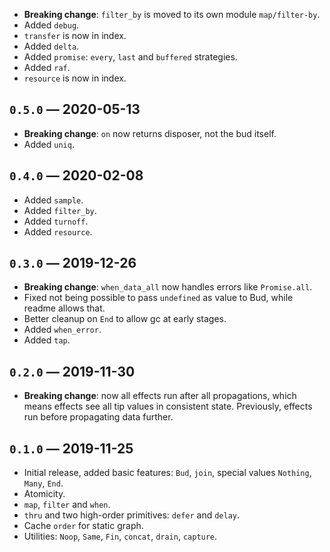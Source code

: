 * **Breaking change**: `filter_by` is moved to its own module `map/filter-by`.
* Added `debug`.
* `transfer` is now in index.
* Added `delta`.
* Added `promise`: `every`, `last` and `buffered` strategies.
* Added `raf`.
* `resource` is now in index.

## `0.5.0` — 2020-05-13
* **Breaking change**: `on` now returns disposer, not the bud itself.
* Added `uniq`.

## `0.4.0` — 2020-02-08
* Added `sample`.
* Added `filter_by`.
* Added `turnoff`.
* Added `resource`.

## `0.3.0` — 2019-12-26
* **Breaking change**: `when_data_all` now handles errors like `Promise.all`.
* Fixed not being possible to pass `undefined` as value to Bud, while readme allows that.
* Better cleanup on `End` to allow gc at early stages.
* Added `when_error`.
* Added `tap`.

## `0.2.0` — 2019-11-30
* **Breaking change**: now all effects run after all propagations, which means effects see all tip values in consistent state. Previously, effects run before propagating data further.

## `0.1.0` — 2019-11-25
* Initial release, added basic features: `Bud`, `join`, special values `Nothing`, `Many`, `End`.
* Atomicity.
* `map`, `filter` and `when`.
* `thru` and two high-order primitives: `defer` and `delay`.
* Cache `order` for static graph.
* Utilities: `Noop`, `Same`, `Fin`, `concat`, `drain`, `capture`.
